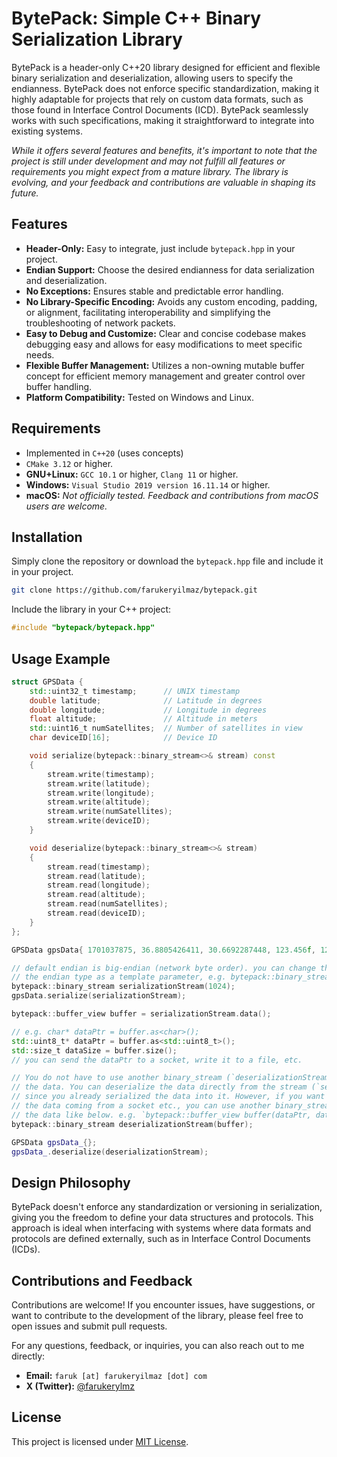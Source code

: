 # BytePack: Simple C++ Binary Serialization Library
BytePack is a header-only C++20 library designed for efficient and flexible binary serialization and deserialization, allowing users to specify the endianness. BytePack does not enforce specific standardization, making it highly adaptable for projects that rely on custom data formats, such as those found in Interface Control Documents (ICD). BytePack seamlessly works with such specifications, making it straightforward to integrate into existing systems.

_While it offers several features and benefits, it's important to note that the project is still under development and may not fulfill all features or requirements you might expect from a mature library. The library is evolving, and your feedback and contributions are valuable in shaping its future._

## Features
- **Header-Only:** Easy to integrate, just include `bytepack.hpp` in your project.
- **Endian Support:** Choose the desired endianness for data serialization and deserialization.
- **No Exceptions:** Ensures stable and predictable error handling.
- **No Library-Specific Encoding:** Avoids any custom encoding, padding, or alignment, facilitating interoperability and simplifying the troubleshooting of network packets.
- **Easy to Debug and Customize:** Clear and concise codebase makes debugging easy and allows for easy modifications to meet specific needs.
- **Flexible Buffer Management:** Utilizes a non-owning mutable buffer concept for efficient memory management and greater control over buffer handling.
- **Platform Compatibility:** Tested on Windows and Linux.

## Requirements
- Implemented in `C++20` (uses concepts)
- `CMake 3.12` or higher.
- **GNU+Linux:** `GCC 10.1` or higher, `Clang 11` or higher.
- **Windows:** `Visual Studio 2019 version 16.11.14` or higher.
- **macOS:** _Not officially tested. Feedback and contributions from macOS users are welcome._

## Installation
Simply clone the repository or download the `bytepack.hpp` file and include it in your project.
```bash
git clone https://github.com/farukeryilmaz/bytepack.git
```
Include the library in your C++ project:
```cpp
#include "bytepack/bytepack.hpp"
```

## Usage Example
```cpp
struct GPSData {
	std::uint32_t timestamp;      // UNIX timestamp
	double latitude;              // Latitude in degrees
	double longitude;             // Longitude in degrees
	float altitude;               // Altitude in meters
	std::uint16_t numSatellites;  // Number of satellites in view
	char deviceID[16];            // Device ID

	void serialize(bytepack::binary_stream<>& stream) const
	{
		stream.write(timestamp);
		stream.write(latitude);
		stream.write(longitude);
		stream.write(altitude);
		stream.write(numSatellites);
		stream.write(deviceID);
	}

	void deserialize(bytepack::binary_stream<>& stream)
	{
		stream.read(timestamp);
		stream.read(latitude);
		stream.read(longitude);
		stream.read(altitude);
		stream.read(numSatellites);
		stream.read(deviceID);
	}
};

GPSData gpsData{ 1701037875, 36.8805426411, 30.6692287448, 123.456f, 12, "GPS-DEVICE-1" };

// default endian is big-endian (network byte order). you can change the endian by passing
// the endian type as a template parameter, e.g. bytepack::binary_stream<std::endian::little>
bytepack::binary_stream serializationStream(1024);
gpsData.serialize(serializationStream);

bytepack::buffer_view buffer = serializationStream.data();

// e.g. char* dataPtr = buffer.as<char>();
std::uint8_t* dataPtr = buffer.as<std::uint8_t>();
std::size_t dataSize = buffer.size();
// you can send the dataPtr to a socket, write it to a file, etc.

// You do not have to use another binary_stream (`deserializationStream`) to deserialize
// the data. You can deserialize the data directly from the stream (`serializationStream`)
// since you already serialized the data into it. However, if you want to deserialize
// the data coming from a socket etc., you can use another binary_stream to deserialize
// the data like below. e.g. `bytepack::buffer_view buffer(dataPtr, dataSize);`
bytepack::binary_stream deserializationStream(buffer);

GPSData gpsData_{};
gpsData_.deserialize(deserializationStream);
```

## Design Philosophy
BytePack doesn't enforce any standardization or versioning in serialization, giving you the freedom to define your data structures and protocols. This approach is ideal when interfacing with systems where data formats and protocols are defined externally, such as in Interface Control Documents (ICDs).

## Contributions and Feedback
Contributions are welcome! If you encounter issues, have suggestions, or want to contribute to the development of the library, please feel free to open issues and submit pull requests.

For any questions, feedback, or inquiries, you can also reach out to me directly:
- **Email:** `faruk [at] farukeryilmaz [dot] com`
- **X (Twitter):** [@farukerylmz](https://twitter.com/farukerylmz)

## License
This project is licensed under [MIT License](https://github.com/farukeryilmaz/bytepack/blob/main/LICENSE).